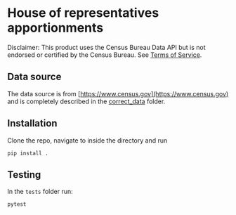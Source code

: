 # House of representatives apportionments

Disclaimer: This product uses the Census Bureau Data API but is not endorsed or certified by the Census Bureau. See [Terms of Service](https://www.census.gov/data/developers/about/terms-of-service.html).

## Data source

The data source is from [https://www.census.gov](https://www.census.gov) and is completely described in the [correct_data](correct_data) folder.

## Installation

Clone the repo, navigate to inside the directory and run
```
pip install .
```

## Testing

In the `tests` folder run:
```
pytest
```